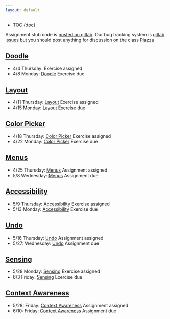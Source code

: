 ```yaml
---
layout: default
---
```


* TOC
{:toc}

Assignment stub code is [posted on
gitlab]({{site.gitlab}}). Our bug
tracking system is [gitlab
issues]({{site.gitlab}}/issues) but you
should post anything for discussion on the class [Piazza]({{site.piazza}})

## [Doodle](/interaction/assignments/doodle)
- 4/4 Thursday: Exercise assigned
- 4/8 Monday: [Doodle](/interaction/assignments/doodle) Exercise due

## [Layout](/interaction/assignments/layout) 
- 4/11 Thursday: [Layout](/interaction/assignments/layout) Exercise assigned
- 4/15 Monday: [Layout](/interaction/assignments/layout) Exercise due

## [Color Picker](/interaction/assignments/colorpicker) 
- 4/18 Thursday: [Color Picker](/interaction/assignments/colorpicker) Exercise assigned
- 4/22 Monday:  [Color Picker](/interaction/assignments/colorpicker) Exercise due

## [Menus](/interaction/assignments/menus) 
- 4/25 Thursday: [Menus](/interaction/assignments/menus) Assignment assigned
- 5/8 Wednesday:  [Menus](/interaction/assignments/menus) Assignment due 

## [Accessibility](/interaction/assignments/accessibility) 
- 5/9 Thursday: [Accessibility](/interaction/assignments/accessibility) Exercise assigned
- 5/13 Monday: [Accessibility](/interaction/assignments/accessibility) Exercise due

## [Undo](/interaction/assignments/undo) 
- 5/16 Thursday: [Undo](/interaction/assignments/undo) Assignment assigned
- 5/27: Wednesday: [Undo](/interaction/assignments/undo) Assignment due

## [Sensing](/interaction/assignments/sensing) 
- 5/28 Monday: [Sensing](/interaction/assignments/sensing) Exercise assigned
- 6/3 Friday:  [Sensing](/interaction/assignments/sensing) Exercise due

## [Context Awareness](/interaction/assignments/contextaware) 
- 5/28: Friday: [Context Awareness](/interaction/assignments/contextaware) Assignment assigned
- 6/10: Friday:  [Context Awareness](/interaction/assignments/contextaware) Assignment due


